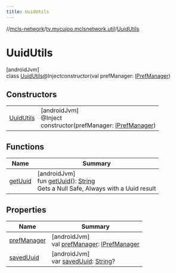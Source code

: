 ```yaml
---
title: UuidUtils
---
```

//[mcls-network](../../../index.html)/[tv.mycujoo.mclsnetwork.util](../index.html)/[UuidUtils](index.html)



# UuidUtils



[androidJvm]\
class [UuidUtils](index.html)@Injectconstructor(val prefManager: [IPrefManager](../../tv.mycujoo.mclsnetwork.manager/-i-pref-manager/index.html))



## Constructors


| | |
|---|---|
| [UuidUtils](-uuid-utils.html) | [androidJvm]<br>@Inject<br>constructor(prefManager: [IPrefManager](../../tv.mycujoo.mclsnetwork.manager/-i-pref-manager/index.html)) |


## Functions


| Name | Summary |
|---|---|
| [getUuid](get-uuid.html) | [androidJvm]<br>fun [getUuid](get-uuid.html)(): [String](https://kotlinlang.org/api/latest/jvm/stdlib/kotlin/-string/index.html)<br>Gets a Null Safe, Always with a Uuid result |


## Properties


| Name | Summary |
|---|---|
| [prefManager](pref-manager.html) | [androidJvm]<br>val [prefManager](pref-manager.html): [IPrefManager](../../tv.mycujoo.mclsnetwork.manager/-i-pref-manager/index.html) |
| [savedUuid](saved-uuid.html) | [androidJvm]<br>var [savedUuid](saved-uuid.html): [String](https://kotlinlang.org/api/latest/jvm/stdlib/kotlin/-string/index.html)? |

